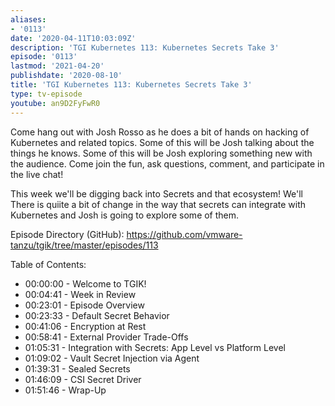 ```yaml
---
aliases:
- '0113'
date: '2020-04-11T10:03:09Z'
description: 'TGI Kubernetes 113: Kubernetes Secrets Take 3'
episode: '0113'
lastmod: '2021-04-20'
publishdate: '2020-08-10'
title: 'TGI Kubernetes 113: Kubernetes Secrets Take 3'
type: tv-episode
youtube: an9D2FyFwR0
---
```


Come hang out with Josh Rosso as he does a bit of hands on hacking of Kubernetes and related topics. Some of this will be Josh talking about the things he knows. Some of this will be Josh exploring something new with the audience. Come join the fun, ask questions, comment, and participate in the live chat!

This week we&#39;ll be digging back into Secrets and that ecosystem! We&#39;ll There is quiite a bit of change in the way that secrets can integrate with Kubernetes and Josh is going to explore some of them.

Episode Directory (GitHub): https://github.com/vmware-tanzu/tgik/tree/master/episodes/113

Table of Contents:

- 00:00:00 - Welcome to TGIK!
- 00:04:41 - Week in Review
- 00:23:01 - Episode Overview
- 00:23:33 - Default Secret Behavior
- 00:41:06 - Encryption at Rest
- 00:58:41 - External Provider Trade-Offs
- 01:05:31 - Integration with Secrets: App Level vs Platform Level
- 01:09:02 - Vault Secret Injection via Agent
- 01:39:31 - Sealed Secrets
- 01:46:09 - CSI Secret Driver
- 01:51:46 - Wrap-Up